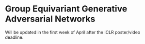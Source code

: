 # Group Equivariant Generative Adversarial Networks
Will be updated in the first week of April after the ICLR poster/video deadline.
